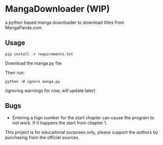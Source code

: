 # MangaDownloader (WIP)
a python based manga downloader to download titles from MangaPanda.com

## Usage
```
pip install -r requirements.txt
```
Download the manga.py file

Then run:
```
python -W ignore manga.py
```
(ignoring warnings for now, will update later)

## Bugs
+ Entering a hign number for the start chapter can cause the program to not work. If it happens the start from chapter 1.

This project is for educaitonal purposes only, please support the authors by purchasing from the official sources.
